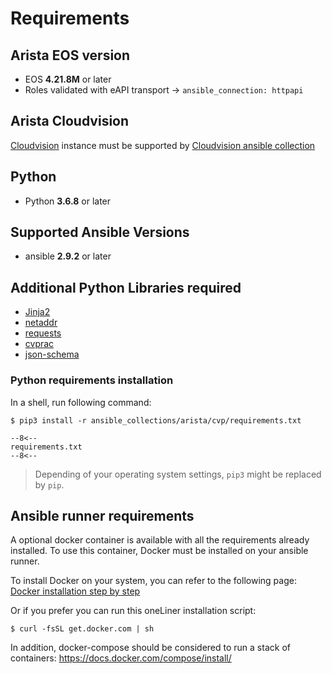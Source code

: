 # Requirements

## Arista EOS version

- EOS __4.21.8M__ or later
- Roles validated with eAPI transport -> `ansible_connection: httpapi`

## Arista Cloudvision

[Cloudvision](https://www.arista.com/en/products/eos/eos-cloudvision) instance must be supported by [Cloudvision ansible collection](https://cvp.avd.sh/)

## Python

- Python __3.6.8__ or later

## Supported Ansible Versions

- ansible __2.9.2__ or later

## Additional Python Libraries required

- [Jinja2](https://pypi.org/project/Jinja2/)
- [netaddr](https://pypi.org/project/netaddr/)
- [requests](https://pypi.org/project/requests/)
- [cvprac](https://github.com/aristanetworks/cvprac)
- [json-schema](https://github.com/Julian/jsonschema)

### Python requirements installation

In a shell, run following command:

```shell
$ pip3 install -r ansible_collections/arista/cvp/requirements.txt
```

```pip
--8<--
requirements.txt
--8<--
```

> Depending of your operating system settings, `pip3` might be replaced by `pip`.

## Ansible runner requirements

A optional docker container is available with all the requirements already installed. To use this container, Docker must be installed on your ansible runner.

To install Docker on your system, you can refer to the following page: [Docker installation step by step](https://docs.docker.com/engine/installation/)

Or if you prefer you can run this oneLiner installation script:

```shell
$ curl -fsSL get.docker.com | sh
```

In addition, docker-compose should be considered to run a stack of containers: https://docs.docker.com/compose/install/
